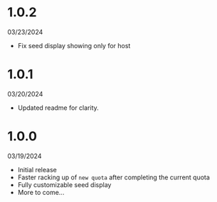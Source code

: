# 1.0.2
03/23/2024
- Fix seed display showing only for host

# 1.0.1
03/20/2024
- Updated readme for clarity.

# 1.0.0
03/19/2024
- Initial release
- Faster racking up of `new quota` after completing the current quota
- Fully customizable seed display
- More to come...